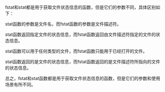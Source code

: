 fstat和stat都是用于获取文件状态信息的函数，但是它们的参数不同，具体区别如下：

stat函数的参数是文件名，而fstat函数的参数是文件描述符。

stat函数返回指定文件的状态信息，而fstat函数返回由文件描述符指定的文件的状态信息。

stat函数可以用于任何类型的文件，而fstat函数只能用于已经打开的文件。

stat函数返回的是文件的状态信息，而fstat函数返回的是文件描述符所指向的文件的状态信息。

总之，fstat和stat函数都是用于获取文件状态信息的函数，但是它们的参数和使用场景有所不同。
